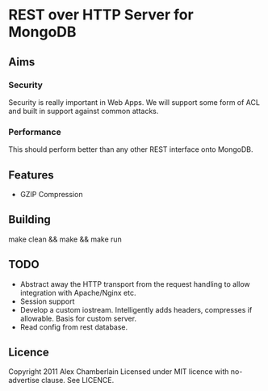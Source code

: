 REST over HTTP Server for MongoDB
=================================

Aims
----

### Security
Security is really important in Web Apps. We will support some form of ACL and
built in support against common attacks.

### Performance
This should perform better than any other REST interface onto MongoDB.

Features
--------

* GZIP Compression

Building
--------

make clean && make && make run

TODO
----

* Abstract away the HTTP transport from the request handling to allow
  integration with Apache/Nginx etc.
* Session support
* Develop a custom iostream. Intelligently adds headers, compresses if
  allowable. Basis for custom server.
* Read config from rest database.


Licence
-------

Copyright 2011 Alex Chamberlain
Licensed under MIT licence with no-advertise clause. See LICENCE.
